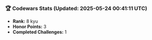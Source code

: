 ### 🏆 Codewars Stats (Updated: 2025-05-24 00:41:11 UTC)

- **Rank:** 8 kyu
- **Honor Points:** 3
- **Completed Challenges:** 1
